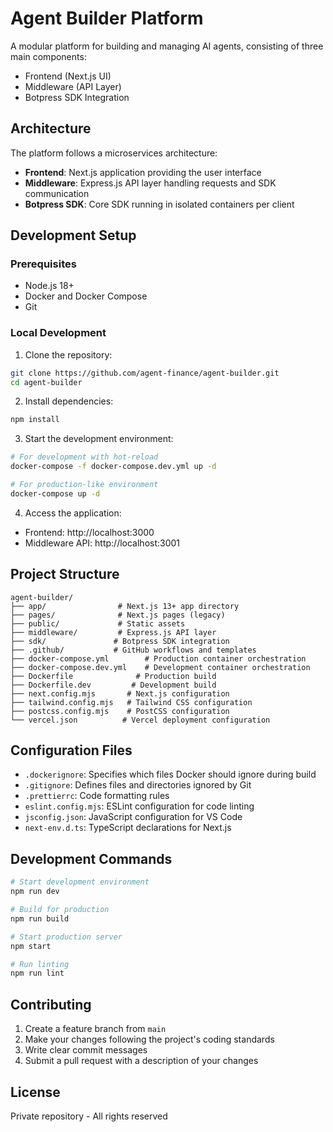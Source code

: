 # Agent Builder Platform

A modular platform for building and managing AI agents, consisting of three main components:
- Frontend (Next.js UI)
- Middleware (API Layer)
- Botpress SDK Integration

## Architecture

The platform follows a microservices architecture:
- **Frontend**: Next.js application providing the user interface
- **Middleware**: Express.js API layer handling requests and SDK communication
- **Botpress SDK**: Core SDK running in isolated containers per client

## Development Setup

### Prerequisites
- Node.js 18+
- Docker and Docker Compose
- Git

### Local Development

1. Clone the repository:
```bash
git clone https://github.com/agent-finance/agent-builder.git
cd agent-builder
```

2. Install dependencies:
```bash
npm install
```

3. Start the development environment:
```bash
# For development with hot-reload
docker-compose -f docker-compose.dev.yml up -d

# For production-like environment
docker-compose up -d
```

4. Access the application:
- Frontend: http://localhost:3000
- Middleware API: http://localhost:3001

## Project Structure

```
agent-builder/
├── app/                # Next.js 13+ app directory
├── pages/              # Next.js pages (legacy)
├── public/             # Static assets
├── middleware/         # Express.js API layer
├── sdk/               # Botpress SDK integration
├── .github/           # GitHub workflows and templates
├── docker-compose.yml        # Production container orchestration
├── docker-compose.dev.yml    # Development container orchestration
├── Dockerfile              # Production build
├── Dockerfile.dev         # Development build
├── next.config.mjs       # Next.js configuration
├── tailwind.config.mjs   # Tailwind CSS configuration
├── postcss.config.mjs    # PostCSS configuration
└── vercel.json          # Vercel deployment configuration
```

## Configuration Files

- `.dockerignore`: Specifies which files Docker should ignore during build
- `.gitignore`: Defines files and directories ignored by Git
- `.prettierrc`: Code formatting rules
- `eslint.config.mjs`: ESLint configuration for code linting
- `jsconfig.json`: JavaScript configuration for VS Code
- `next-env.d.ts`: TypeScript declarations for Next.js

## Development Commands

```bash
# Start development environment
npm run dev

# Build for production
npm run build

# Start production server
npm start

# Run linting
npm run lint
```

## Contributing

1. Create a feature branch from `main`
2. Make your changes following the project's coding standards
3. Write clear commit messages
4. Submit a pull request with a description of your changes

## License

Private repository - All rights reserved